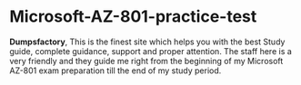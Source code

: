 # Microsoft-AZ-801-practice-test
**Dumpsfactory**, This is the finest site which helps you with the best Study guide, complete guidance, support and proper attention. The staff here is a very friendly and they guide me right from the beginning of my Microsoft AZ-801 exam preparation till the end of my study period. 
